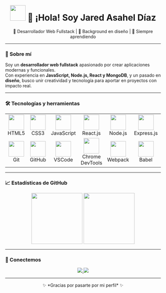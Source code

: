 <h1 align="center">
  <img src="https://media.giphy.com/media/l0MYt5jPR6QX5pnqM/giphy.gif" width="50"/> 👋 ¡Hola! Soy Jared Asahel Díaz
</h1>

<p align="center">
  🚀 Desarrollador Web Fullstack | 🎨 Background en diseño | 🌱 Siempre aprendiendo
</p>

---

### 🌟 Sobre mí
Soy un **desarrollador web fullstack** apasionado por crear aplicaciones modernas y funcionales.  
Con experiencia en **JavaScript, Node.js, React y MongoDB**, y un pasado en **diseño**, busco unir creatividad y tecnología para aportar en proyectos con impacto real.  

---

### 🛠️ Tecnologías y herramientas

<p align="center">
<table>
  <tr>
    <td align="center"><img src="https://skillicons.dev/icons?i=html" width="50"/><br>HTML5</td>
    <td align="center"><img src="https://skillicons.dev/icons?i=css" width="50"/><br>CSS3</td>
    <td align="center"><img src="https://skillicons.dev/icons?i=js" width="50"/><br>JavaScript</td>
    <td align="center"><img src="https://skillicons.dev/icons?i=react" width="50"/><br>React.js</td>
    <td align="center"><img src="https://skillicons.dev/icons?i=nodejs" width="50"/><br>Node.js</td>
    <td align="center"><img src="https://skillicons.dev/icons?i=express" width="50"/><br>Express.js</td>
    <td align="center"><img src="https://skillicons.dev/icons?i=mongodb" width="50"/><br>MongoDB</td>
    <td align="center"><img src="https://skillicons.dev/icons?i=jest" width="50"/><br>Jest</td>
  </tr>
  <tr>
    <td align="center"><img src="https://skillicons.dev/icons?i=git" width="50"/><br>Git</td>
    <td align="center"><img src="https://skillicons.dev/icons?i=github" width="50"/><br>GitHub</td>
    <td align="center"><img src="https://skillicons.dev/icons?i=vscode" width="50"/><br>VSCode</td>
    <td align="center"><img src="https://skillicons.dev/icons?i=chrome" width="50"/><br>Chrome DevTools</td>
    <td align="center"><img src="https://skillicons.dev/icons?i=webpack" width="50"/><br>Webpack</td>
    <td align="center"><img src="https://skillicons.dev/icons?i=babel" width="50"/><br>Babel</td>
    <td align="center"><img src="https://skillicons.dev/icons?i=gcp" width="50"/><br>Google Cloud</td>
    <td align="center"><img src="https://skillicons.dev/icons?i=figma" width="50"/><br>Figma</td>
  </tr>
</table>
</p>

---

### 📈 Estadísticas de GitHub

<p align="center">
  <img src="https://github-readme-stats.vercel.app/api?username=Jared-Asahel&show_icons=true&theme=tokyonight&hide_border=true" height="165"/>
  <img src="https://github-readme-stats.vercel.app/api/top-langs/?username=Jared-Asahel&layout=compact&theme=tokyonight&hide_border=true" height="165"/>
</p>

---

### 🤝 Conectemos
<p align="center">
  <a href="https://www.linkedin.com/in/jared-asahel-díaz-barranco">
    <img src="https://img.shields.io/badge/LinkedIn-Jared%20Asahel%20Díaz%20Barranco-blue?style=for-the-badge&logo=linkedin"/>
  </a>
  <a href="https://github.com/Jared-Asahel">
    <img src="https://img.shields.io/badge/GitHub-Jared--Asahel-black?style=for-the-badge&logo=github"/>
  </a>
</p>

---

<p align="center">
  ✨ *Gracias por pasarte por mi perfil* ✨  
</p>
